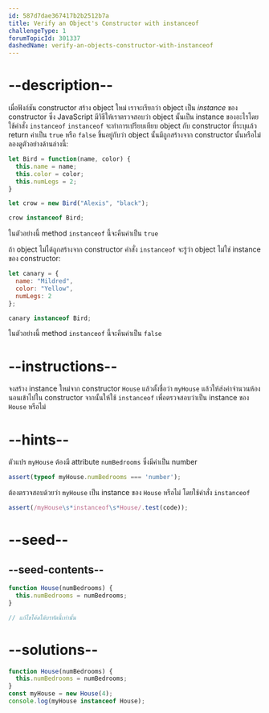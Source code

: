 ```yaml
---
id: 587d7dae367417b2b2512b7a
title: Verify an Object's Constructor with instanceof
challengeType: 1
forumTopicId: 301337
dashedName: verify-an-objects-constructor-with-instanceof
---
```


# --description--

เมื่อฟังก์ชัน constructor สร้าง object ใหม่ เราจะเรียกว่า object เป็น <dfn>instance</dfn> ของ constructor 
ซึ่ง JavaScript มีวิธีให้เราตรวจสอบว่า object นั้นเป็น instance ของอะไรโดยใช้คำสั่ง `instanceof` 
`instanceof` จะทำการเปรียบเทียบ object กับ constructor ที่ระบุแล้ว return ค่าเป็น `true` หรือ `false` ขึ้นอยู่กับว่า object นั้นมีถูกสร้างจาก constructor นั้นหรือไม่ 
ลองดูตัวอย่างด้านล่างนี้:

```js
let Bird = function(name, color) {
  this.name = name;
  this.color = color;
  this.numLegs = 2;
}

let crow = new Bird("Alexis", "black");

crow instanceof Bird;
```

ในตัวอย่างนี้ method `instanceof` นี้จะคืนค่าเป็น `true`

ถ้า object ไม่ได้ถูกสร้างจาก constructor คำสั่ง `instanceof` จะรู้ว่า object ไม่ใช่ instance ของ constructor:

```js
let canary = {
  name: "Mildred",
  color: "Yellow",
  numLegs: 2
};

canary instanceof Bird;
```

ในตัวอย่างนี้ method `instanceof` นี้จะคืนค่าเป็น `false`

# --instructions--

จงสร้าง instance ใหม่จาก constructor `House` แล้วตั้งชื่อว่า `myHouse` แล้วให้ส่งค่าจำนวนห้องนอนเข้าไปใน constructor จากนั้นให้ใช้ `instanceof` เพื่อตรวจสอบว่าเป็น instance ของ `House` หรือไม่

# --hints--

ตัวแปร `myHouse` ต้องมี attribute `numBedrooms` ซึ่งมีค่าเป็น number

```js
assert(typeof myHouse.numBedrooms === 'number');
```

ต้องตรวจสอบด้วยว่า `myHouse` เป็น instance ของ `House` หรือไม่ โดยใช้คำสั่ง `instanceof`

```js
assert(/myHouse\s*instanceof\s*House/.test(code));
```

# --seed--

## --seed-contents--

```js
function House(numBedrooms) {
  this.numBedrooms = numBedrooms;
}

// แก้ไขโค้ดใต้บรทัดนี้เท่านั้น
```

# --solutions--

```js
function House(numBedrooms) {
  this.numBedrooms = numBedrooms;
}
const myHouse = new House(4);
console.log(myHouse instanceof House);
```
